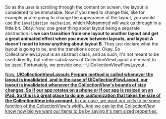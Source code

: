 So as the user is scrolling through the content on screen, the layout is considered to be immutable. Now if you need to change this, like for example you're going to change the appearance of the layout, you would use the `invalidation mechanism`, which Mohammed will walk us through in a little bit. Okay. Now, one great thing about layout being a separate abstraction is **we can transition from one layout to another layout and get a great animated effect when you move between layouts, and layout A doesn't need to know anything about layout B**. They just declare what the layout is going to be, and the transitions occur. Okay. So CollectionViewLayout is an abstract class, and as such, it's not meant to be used directly, but rather subclasses of CollectionViewLayout are meant to be used. Fortunately, we provide one.--UICollectionViewFlowLayout . 

[Now, **UICollectionViewLayouts Prepare method is called whenever the layout is invalidated, and in the case of UICollectionFlowLayout, our layout is invalidated whenever the CollectionView's bounds of size changes. So if our app rotates on a phone or if our app is resized on an iPad. So this is a great place to do any customization that takes the size of the CollectionView into account.** In our case, we want our cells to be some function of the CollectionView's width. And we can let the CollectionView know how big we want our items to be by saying it's item sized properties.](https://developer.apple.com/videos/play/wwdc2018/225/?time=702)
